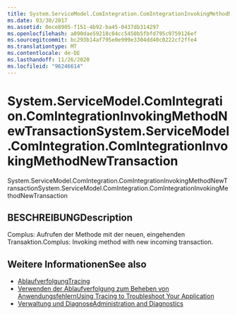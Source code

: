 ```yaml
---
title: System.ServiceModel.ComIntegration.ComIntegrationInvokingMethodNewTransaction
ms.date: 03/30/2017
ms.assetid: 0ece8905-f151-4b92-ba45-0437db314297
ms.openlocfilehash: a090dae59218c04cc5450b5fbfd795c9759126ef
ms.sourcegitcommit: bc293b14af795e0e999e3304dd40c0222cf2ffe4
ms.translationtype: MT
ms.contentlocale: de-DE
ms.lasthandoff: 11/26/2020
ms.locfileid: "96246614"
---
```

# <a name="systemservicemodelcomintegrationcomintegrationinvokingmethodnewtransaction"></a><span data-ttu-id="029ed-102">System.ServiceModel.ComIntegration.ComIntegrationInvokingMethodNewTransaction</span><span class="sxs-lookup"><span data-stu-id="029ed-102">System.ServiceModel.ComIntegration.ComIntegrationInvokingMethodNewTransaction</span></span>

<span data-ttu-id="029ed-103">System.ServiceModel.ComIntegration.ComIntegrationInvokingMethodNewTransaction</span><span class="sxs-lookup"><span data-stu-id="029ed-103">System.ServiceModel.ComIntegration.ComIntegrationInvokingMethodNewTransaction</span></span>  
  
## <a name="description"></a><span data-ttu-id="029ed-104">BESCHREIBUNG</span><span class="sxs-lookup"><span data-stu-id="029ed-104">Description</span></span>  

 <span data-ttu-id="029ed-105">Complus: Aufrufen der Methode mit der neuen, eingehenden Transaktion.</span><span class="sxs-lookup"><span data-stu-id="029ed-105">Complus: Invoking method with new incoming transaction.</span></span>  
  
## <a name="see-also"></a><span data-ttu-id="029ed-106">Weitere Informationen</span><span class="sxs-lookup"><span data-stu-id="029ed-106">See also</span></span>

- [<span data-ttu-id="029ed-107">Ablaufverfolgung</span><span class="sxs-lookup"><span data-stu-id="029ed-107">Tracing</span></span>](index.md)
- [<span data-ttu-id="029ed-108">Verwenden der Ablaufverfolgung zum Beheben von Anwendungsfehlern</span><span class="sxs-lookup"><span data-stu-id="029ed-108">Using Tracing to Troubleshoot Your Application</span></span>](using-tracing-to-troubleshoot-your-application.md)
- [<span data-ttu-id="029ed-109">Verwaltung und Diagnose</span><span class="sxs-lookup"><span data-stu-id="029ed-109">Administration and Diagnostics</span></span>](../index.md)
